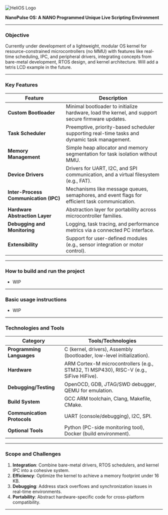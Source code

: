 <picture>
  <source media="(prefers-color-scheme: dark)" srcset="/screenshot/NanoPulseOS-Dark.png">
  <source media="(prefers-color-scheme: light)" srcset="/screenshot/NanoPulseOS-Light.png">
  <img alt="HeliOS Logo" src="/screenshot/NanoPulse-OS-Logo.png">
</picture>

**NanoPulse OS: A NANO Programmed Unique Live Scripting Environment**  

---

### **Objective**  
Currently under development of a lightweight, modular OS kernel for resource-constrained microcontrollers (no MMU) with features like real-time scheduling, IPC, and peripheral drivers, integrating concepts from bare-metal development, RTOS design, and kernel architecture. Will add a tetris LCD example in the future. 

---

### **Key Features**  

| **Feature**                 | **Description**                                                                 |
|-----------------------------|---------------------------------------------------------------------------------|
| **Custom Bootloader**        | Minimal bootloader to initialize hardware, load the kernel, and support secure firmware updates. |
| **Task Scheduler**           | Preemptive, priority-based scheduler supporting real-time tasks and dynamic task management. |
| **Memory Management**        | Simple heap allocator and memory segmentation for task isolation without MMU.  |
| **Device Drivers**           | Drivers for UART, I2C, and SPI communication, and a virtual filesystem (e.g., FAT). |
| **Inter-Process Communication (IPC)** | Mechanisms like message queues, semaphores, and event flags for efficient task communication. |
| **Hardware Abstraction Layer** | Abstraction layer for portability across microcontroller families.            |
| **Debugging and Monitoring** | Logging, task tracing, and performance metrics via a connected PC interface.    |
| **Extensibility**            | Support for user-defined modules (e.g., sensor integration or motor control).   |

---

### **How to build and run the project** 

 - WIP

---

### **Basic usage instructions** 

 - WIP

---

### **Technologies and Tools**  

| **Category**            | **Tools/Technologies**                                     |
|--------------------------|-----------------------------------------------------------|
| **Programming Languages**| C (kernel, drivers), Assembly (bootloader, low-level initialization). |
| **Hardware**             | ARM Cortex-M microcontrollers (e.g., STM32, TI MSP430), RISC-V (e.g., SiFive HiFive). |
| **Debugging/Testing**    | OpenOCD, GDB, JTAG/SWD debugger, QEMU for emulation.      |
| **Build System**         | GCC ARM toolchain, Clang, Makefile, CMake.               |
| **Communication Protocols**| UART (console/debugging), I2C, SPI.                     |
| **Optional Tools**       | Python (PC-side monitoring tool), Docker (build environment). |

---

### **Scope and Challenges**  

1. **Integration**: Combine bare-metal drivers, RTOS schedulers, and kernel IPC into a cohesive system.  
2. **Efficiency**: Optimize the kernel to achieve a memory footprint under 16 KB.  
3. **Debugging**: Address stack overflows and synchronization issues in real-time environments.  
4. **Portability**: Abstract hardware-specific code for cross-platform compatibility.  

---  
